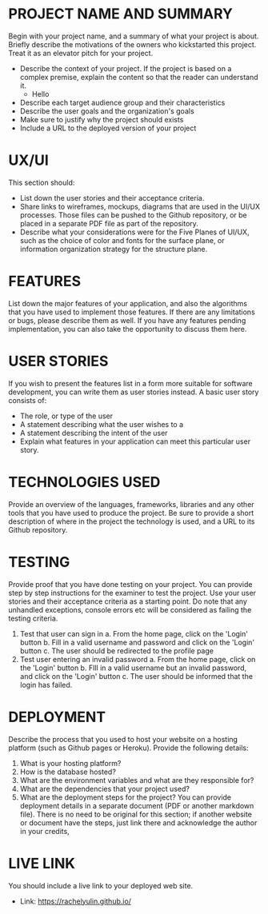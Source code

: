 # PROJECT NAME AND SUMMARY
Begin with your project name, and a summary of what your project is about. Briefly describe
the motivations of the owners who kickstarted this project. Treat it as an elevator pitch for your
project.
 * Describe the context of your project. If the project is based on a complex premise,
explain the content so that the reader can understand it.
   * Hello
* Describe each target audience group and their characteristics
* Describe the user goals and the organization's goals
* Make sure to justify why the project should exists
* Include a URL to the deployed version of your project

# UX/UI
This section should:
* List down the user stories and their acceptance criteria.
* Share links to wireframes, mockups, diagrams that are used in the UI/UX processes.
Those files can be pushed to the Github repository, or be placed in a separate PDF file
as part of the repository.
* Describe what your considerations were for the Five Planes of UI/UX, such as the choice
of color and fonts for the surface plane, or information organization strategy for the
structure plane.
# FEATURES
List down the major features of your application, and also the algorithms that you have used
to implement those features. If there are any limitations or bugs, please describe them as well.
If you have any features pending implementation, you can also take the opportunity to discuss
them here.
# USER STORIES
If you wish to present the features list in a form more suitable for software development, you
can write them as user stories instead.
A basic user story consists of:
* The role, or type of the user
* A statement describing what the user wishes to a
* A statement describing the intent of the user
* Explain what features in your application can meet this particular user story.
# TECHNOLOGIES USED
Provide an overview of the languages, frameworks, libraries and any other tools that you
have used to produce the project. Be sure to provide a short description of where in the
project the technology is used, and a URL to its Github repository.
# TESTING
Provide proof that you have done testing on your project. You can provide step by step
instructions for the examiner to test the project. Use your user stories and their acceptance
criteria as a starting point. Do note that any unhandled exceptions, console errors etc will
be considered as failing the testing criteria.
1. Test that user can sign in
a. From the home page, click on the 'Login' button
b. Fill in a valid username and password and click on the 'Login'
button c. The user should be redirected to the profile page
2. Test user entering an invalid password
a. From the home page, click on the 'Login' button
b. FIll in a valid username but an invalid password, and click on the 'Login'
button c. The user should be informed that the login has failed.
# DEPLOYMENT
Describe the process that you used to host your website on a hosting platform (such as Github
pages or Heroku). Provide the following details:
1. What is your hosting platform?
2. How is the database hosted?
3. What are the environment variables and what are they responsible for?
4. What are the dependencies that your project used?
5. What are the deployment steps for the project?
You can provide deployment details in a separate document (PDF or another markdown file).
There is no need to be original for this section; if another website or document have the
steps, just link there and acknowledge the author in your credits,
# LIVE LINK
You should include a live link to your deployed web site.
* Link: https://rachelyulin.github.io/
